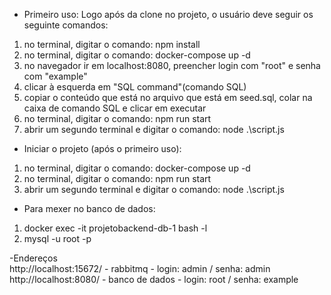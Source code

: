 - Primeiro uso:
Logo após da clone no projeto, o usuário deve seguir os seguinte comandos:
1. no terminal, digitar o comando: npm install
2. no terminal, digitar o comando: docker-compose up -d
3. no navegador ir em localhost:8080, preencher login com "root" e senha com "example"
4. clicar à esquerda em "SQL command"(comando SQL)
5. copiar o conteúdo que está no arquivo que está em seed.sql, colar na caixa de comando SQL e clicar em executar
6. no terminal, digitar o comando: npm run start
7. abrir um segundo terminal e digitar o comando: node .\script.js


- Iniciar o projeto (após o primeiro uso):
1. no terminal, digitar o comando: docker-compose up -d
2. no terminal, digitar o comando: npm run start
3. abrir um segundo terminal e digitar o comando: node .\script.js


- Para mexer no banco de dados:
1. docker exec -it projetobackend-db-1 bash -l
2. mysql -u root -p

-Endereços<br>
http://localhost:15672/ - rabbitmq - login: admin / senha: admin<br>
http://localhost:8080/ - banco de dados - login: root /  senha: example
